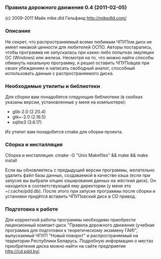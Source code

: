 ### Правила дорожного движения 0.4 (2011-02-05) ###

(c) 2009-2011 Майк mike.dld Гельфанд
http://mikedld.com/

### Описание ###
Не секрет, что распространяемый всеми любимым ЧПУПом диск не имеет никакой
ценности для любителей ОСПО. Авторы постарались, чтобы программа не запускалась
при каких-либо попытках эмуляции ОС (Windows) или железа. Несмотря на то, что
можно найти способы обмануть нахальную программу, я решил оставить ЧПУПовцев
при своих убеждениях и написать свободный аналог, способный использовать данные
с распространяемого диска.

### Необходимые утилиты и библиотеки ###
Для сборки вам понадобятся следующие библиотеки (в скобках указаны версии,
установленные у меня на компьютере):

  * glib-2.0 (2.20.4)
  * gtk+-2.0 (2.16.5)
  * sqlite3 (3.6.17)

Из утилит вам понадобится cmake для сборки проекта.

### Сборка и инсталляция ###
Сборка и инсталляция: cmake -G "Unix Makefiles" && make && make install

Если вы обновляетесь с предыдущей версии программы, желательно удалить файл
базы данных, создаваемой в качестве кэша (если при запуске вы выбрали опцию
кэширования данных на жёсткий диск). Он находится в соответствующей ему
директории (у меня это ~/.cache/pdd.db). После этого при запуске программы
после сборки и установки придётся вставить ЧПУПовский диск в CD привод.

### Подготовка к работе ###
Для корректной работы программы необходимо приобрести лицензионный компакт-диск
"Правила дорожного движения (учебная программа для подготовки к теоретическому
экзамену ГАИ)", выпускаемый ЧПУП "Новый поворот" и распространяемый на
территории Республики Беларусь. Подробную информацию о местах приобретения
диска можно найти на сайте предприятия http://cd.pdd.by/.